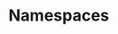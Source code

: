 <!-- .slide: data-background="../img/background/why.jpg" -->
# Namespaces


<!-- .slide: data-background="img/doors.jpeg" -->
